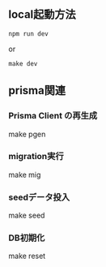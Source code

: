 ## local起動方法
```
npm run dev
```
or
```
make dev
```
## prisma関連
### Prisma Client の再生成
make pgen

### migration実行
make mig

### seedデータ投入
make seed

### DB初期化
make reset